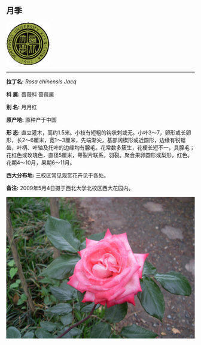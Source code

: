 ## 月季

![西北大学校园网络植物志](JPG/nwu.gif)

---

**拉丁名:**  _Rosa chinensis Jacq_

**科 属:** 蔷薇科 蔷薇属

**别 名:** 月月红

**原产地:** 原种产于中国

**形  态:** 直立灌木，高约1.5米。小枝有短粗的钩状刺或无。小叶3～7，卵形或长卵形，长2～6厘米，宽1～3厘米，先端渐尖，基部阔楔形或近圆形，边缘有锐锯齿，叶柄、叶轴及托叶的边缘均有腺毛。花常数多簇生，花梗长短不一，具腺毛；花红色或玫瑰色，直径5厘米，萼裂片联系，羽裂。聚合果卵圆形或梨形，红色。花期4～10月，果期6～11月。

**西大分布地:** 三校区常见观赏花卉见于各处。

**备注:** 2009年5月4日摄于西北大学北校区西大花园内。

![月季](JPG/月季.JPG) 

